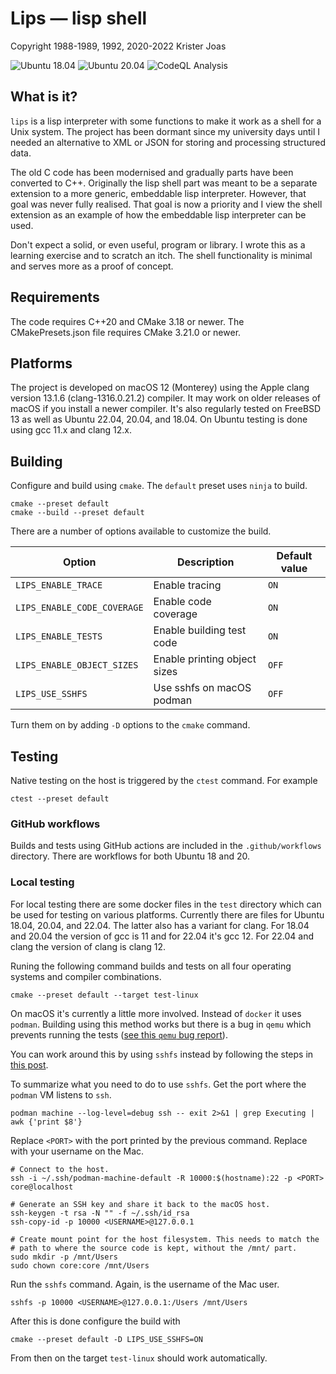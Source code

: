 # Lips — lisp shell

Copyright 1988-1989, 1992, 2020-2022 Krister Joas

![Ubuntu 18.04](https://github.com/kuriboshi/lips/actions/workflows/ubuntu-18.04.yml/badge.svg)
![Ubuntu 20.04](https://github.com/kuriboshi/lips/actions/workflows/ubuntu-20.04.yml/badge.svg)
![CodeQL Analysis](https://github.com/kuriboshi/lips/actions/workflows/codeql-analysis.yml/badge.svg)

## What is it?

`lips` is a lisp interpreter with some functions to make it work as a
shell for a Unix system.  The project has been dormant since my
university days until I needed an alternative to XML or JSON for
storing and processing structured data.

The old C code has been modernised and gradually parts have been
converted to C++.  Originally the lisp shell part was meant to be a
separate extension to a more generic, embeddable lisp interpreter.
However, that goal was never fully realised.  That goal is now a
priority and I view the shell extension as an example of how the
embeddable lisp interpreter can be used.

Don't expect a solid, or even useful, program or library.  I wrote
this as a learning exercise and to scratch an itch.  The shell
functionality is minimal and serves more as a proof of concept.

## Requirements

The code requires C++20 and CMake 3.18 or newer. The CMakePresets.json
file requires CMake 3.21.0 or newer.

## Platforms

The project is developed on macOS 12 (Monterey) using the Apple clang
version 13.1.6 (clang-1316.0.21.2) compiler.  It may work on older
releases of macOS if you install a newer compiler.  It's also
regularly tested on FreeBSD 13 as well as Ubuntu 22.04, 20.04, and
18.04. On Ubuntu testing is done using gcc 11.x and clang 12.x.

## Building

Configure and build using `cmake`. The `default` preset uses `ninja` to build.

```
cmake --preset default
cmake --build --preset default
```

There are a number of options available to customize the build.

| Option                      | Description                  | Default value |
| --------------------------- | ---------------------------- | ------------- |
| `LIPS_ENABLE_TRACE`         | Enable tracing               | `ON`          |
| `LIPS_ENABLE_CODE_COVERAGE` | Enable code coverage         | `ON`          |
| `LIPS_ENABLE_TESTS`         | Enable building test code    | `ON`          |
| `LIPS_ENABLE_OBJECT_SIZES`  | Enable printing object sizes | `OFF`         |
| `LIPS_USE_SSHFS`            | Use sshfs on macOS podman    | `OFF`         |

Turn them on by adding `-D` options to the `cmake` command.

## Testing

Native testing on the host is triggered by the `ctest` command. For example

```
ctest --preset default
```

### GitHub workflows

Builds and tests using GitHub actions are included in the
`.github/workflows` directory. There are workflows for both Ubuntu 18
and 20.

### Local testing

For local testing there are some docker files in the `test` directory
which can be used for testing on various platforms. Currently there
are files for Ubuntu 18.04, 20.04, and 22.04. The latter also has a
variant for clang. For 18.04 and 20.04 the version of gcc is 11 and
for 22.04 it's gcc 12. For 22.04 and clang the version of clang is
clang 12.

Runing the following command builds and tests on all four operating
systems and compiler combinations.

```
cmake --preset default --target test-linux
```

On macOS it's currently a little more involved. Instead of `docker` it
uses `podman`. Building using this method works but there is a bug in
`qemu` which prevents running the tests
([see this `qemu` bug report](https://gitlab.com/qemu-project/qemu/-/issues/1010)).

You can work around this by using `sshfs` instead by following the
steps in [this
post](https://dalethestirling.github.io/Macos-volumes-with-Podman/).

To summarize what you need to do to use `sshfs`. Get the port where
the `podman` VM listens to `ssh`.

```
podman machine --log-level=debug ssh -- exit 2>&1 | grep Executing | awk {'print $8'}
```

Replace `<PORT>` with the port printed by the previous
command. Replace <USERNAME> with your username on the Mac.

```
# Connect to the host.
ssh -i ~/.ssh/podman-machine-default -R 10000:$(hostname):22 -p <PORT> core@localhost

# Generate an SSH key and share it back to the macOS host.
ssh-keygen -t rsa -N "" -f ~/.ssh/id_rsa
ssh-copy-id -p 10000 <USERNAME>@127.0.0.1

# Create mount point for the host filesystem. This needs to match the
# path to where the source code is kept, without the /mnt/ part.
sudo mkdir -p /mnt/Users
sudo chown core:core /mnt/Users
```

Run the `sshfs` command. Again, <USERNAME> is the username of the Mac
user.

```
sshfs -p 10000 <USERNAME>@127.0.0.1:/Users /mnt/Users
```

After this is done configure the build with

```
cmake --preset default -D LIPS_USE_SSHFS=ON
```

From then on the target `test-linux` should work automatically.
